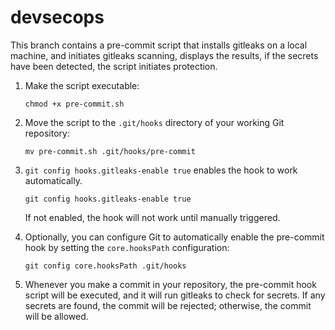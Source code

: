 # devsecops

This branch contains a pre-commit script that installs gitleaks on a local machine, and initiates gitleaks scanning, displays the results, if the secrets have been detected, the script initiates protection.

1. Make the script executable:
   ```
   chmod +x pre-commit.sh
   ```

2. Move the script to the `.git/hooks` directory of your working Git repository:
   ```
   mv pre-commit.sh .git/hooks/pre-commit
   ```

3. `git config hooks.gitleaks-enable true` enables the hook to work automatically.
    ```
   git config hooks.gitleaks-enable true
   ```
   If not enabled, the hook will not work until manually triggered.

4. Optionally, you can configure Git to automatically enable the pre-commit hook by setting the `core.hooksPath` configuration:
   ```
   git config core.hooksPath .git/hooks
   ```

5. Whenever you make a commit in your repository, the pre-commit hook script will be executed, and it will run gitleaks to check for secrets. If any secrets are found, the commit will be rejected; otherwise, the commit will be allowed.
